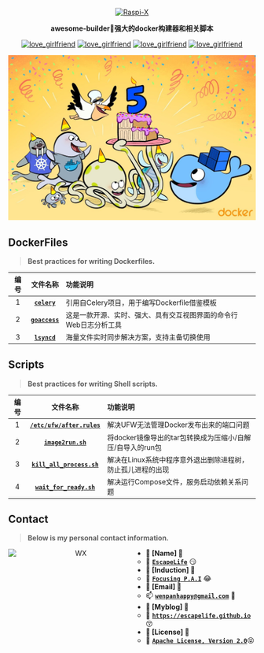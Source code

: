<p align=center>
  <a href="https://github.com/EscapeLife/love_girlfriend.git">
    <img src="https://escapelife-1257414824.cos.ap-shanghai.myqcloud.com/never-forget-why-you-started.gif" width="680" height="120" alt="Raspi-X" >
  </a>
</p>

<p align=center>
  <b>awesome-builder🐚强大的docker构建器和相关脚本</b>
</p>

<p align="center">
  <a href="https://github.com/EscapeLife/awesome-builder.git"><img src="https://img.shields.io/badge/Project-love_girlfriend-green.svg?style=for-the-badge&logo=ubuntu" alt="love_girlfriend"></a>
  <a href="https://github.com/EscapeLife/awesome-builder.git"><img src="https://img.shields.io/badge/Author-Escape-orange.svg?style=for-the-badge&logo=vim" alt="love_girlfriend"></a>
  <a href="https://github.com/EscapeLife/awesome-builder.git"><img src="https://img.shields.io/badge/Languages-Dockerfile-yellow.svg?style=for-the-badge&logo=docker" alt="love_girlfriend"></a>
  <a href="https://github.com/EscapeLife/awesome-builder.git"><img src="https://img.shields.io/badge/Contributions-Weclone-blue.svg?style=for-the-badge&logo=coffeescript" alt="love_girlfriend"></a>
</p>

<p align=center>
  <a href="https://github.com/EscapeLife/DotFiles.git">
    <img src="https://github.com/EscapeLife/awesome-builder/blob/master/images/awesome-docker.jpg" >
  </a>
</p>


## DockerFiles

> **Best practices for writing Dockerfiles.**

| 编号 | 文件名称 | 功能说明 |
| :-----: | :-----: | :----- |
| 1 | [**`celery`**](https://github.com/EscapeLife/awesome-builder/tree/master/DockerFiles/celery) | 引用自Celery项目，用于编写Dockerfile借鉴模板 |
| 2 | [**`goaccess`**](https://github.com/EscapeLife/awesome-builder/tree/master/DockerFiles/goaccess) | 这是一款开源、实时、强大、具有交互视图界面的命令行Web日志分析工具 |
| 3 | [**`lsyncd`**](https://github.com/EscapeLife/awesome-builder/tree/master/DockerFiles/lsyncd) | 海量文件实时同步解决方案，支持主备切换使用 |


## Scripts

> **Best practices for writing Shell scripts.**

| 编号 | 文件名称 | 功能说明 |
| :-----: | :-----: | :----- |
| 1 | [**`/etc/ufw/after.rules`**](https://github.com/EscapeLife/awesome-builder/blob/master/Scripts/after.rules) | 解决UFW无法管理Docker发布出来的端口问题 |
| 2 | [**`image2run.sh`**](https://github.com/EscapeLife/awesome-builder/blob/master/Scripts/image2run.sh) | 将docker镜像导出的tar包转换成为压缩小/自解压/自导入的run包 |
| 3 | [**`kill_all_process.sh`**](https://github.com/EscapeLife/awesome-builder/blob/master/Scripts/kill_all_process.sh) | 解决在Linux系统中程序意外退出删除进程树，防止孤儿进程的出现 |
| 4 | [**`wait_for_ready.sh`**](https://github.com/EscapeLife/awesome-builder/blob/master/Scripts/wait_for_ready.sh) | 解决运行Compose文件，服务启动依赖关系问题 |


## Contact

> **Below is my personal contact information.**

<p align="center">
    <img src="https://escapelife-1257414824.cos.ap-shanghai.myqcloud.com/escape-wechat-qrcode-1.gif" width="280" height="280" alt="WX" align="left" />
</p>

- **💭 [Name] 💭**
  - 🐠 **[`EscapeLife`](https://escapelife.github.io)** 😏
- **💭 [Induction] 💭**
  - 🏦 **[`Focusing P.A.I`](https://paodingai.com/)** 😂
- **💭 [Email] 💭**
  - 📫 **[`wenpanhappy@gmail.com`](https://escapelife.github.io)** 🤔
- **💭 [Myblog] 💭**
  - 🍺 **[`https://escapelife.github.io`](https://escapelife.github.io)** 😚
- **💭 [License] 💭**
  - 🚧 [**`Apache License, Version 2.0`**](http://www.apache.org/licenses/LICENSE-2.0.html)😝
